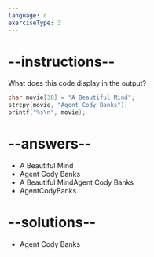 ```yaml
---
language: c
exerciseType: 3
---
```


# --instructions--

What does this code display in the output?
```c
char movie[30] = "A Beautiful Mind";
strcpy(movie, "Agent Cody Banks");
printf("%s\n", movie);
```

# --answers--

- A Beautiful Mind
- Agent Cody Banks
- A Beautiful MindAgent Cody Banks
- AgentCodyBanks

# --solutions--

- Agent Cody Banks
